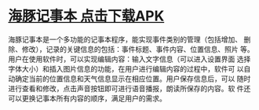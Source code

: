 # <a href="http://173.82.245.95:8080/s/Bz24DxDLJLQZy9q/download/%E6%B5%B7%E8%B1%9A%E6%97%A5%E8%AE%B0.apk">海豚记事本 点击下载APK</a>
<p>海豚记事本是一个多功能的记事本程序，能实现事件类别的管理（包括增加、 删除、修改），记录的关键信息的包括：事件标题、事件内容、位置信息、照片 等。用户在使用软件时，可以实现编辑内容：输入文字信息（可以进入设置界面 选择字体大小）和插入图片信息的功能，在用户进行编辑内容的过程中，软件可 以自动确定当前的位置信息和天气信息显示在相应位置。用户保存信息后，可以 随时进行查看和修改，点击声音按钮即可进行语音播报，朗读所保存的内容。软 件还可以更换记事本所有内容的顺序，满足用户的需求。</p>

